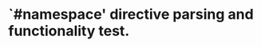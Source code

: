`#namespace' directive parsing and functionality test.
======================================================
